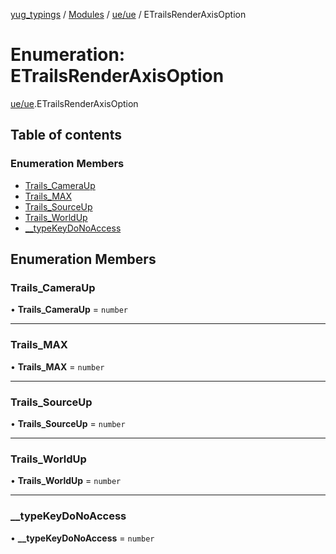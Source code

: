 [yug_typings](../README.md) / [Modules](../modules.md) / [ue/ue](../modules/ue_ue.md) / ETrailsRenderAxisOption

# Enumeration: ETrailsRenderAxisOption

[ue/ue](../modules/ue_ue.md).ETrailsRenderAxisOption

## Table of contents

### Enumeration Members

- [Trails\_CameraUp](ue_ue.ETrailsRenderAxisOption.md#trails_cameraup)
- [Trails\_MAX](ue_ue.ETrailsRenderAxisOption.md#trails_max)
- [Trails\_SourceUp](ue_ue.ETrailsRenderAxisOption.md#trails_sourceup)
- [Trails\_WorldUp](ue_ue.ETrailsRenderAxisOption.md#trails_worldup)
- [\_\_typeKeyDoNoAccess](ue_ue.ETrailsRenderAxisOption.md#__typekeydonoaccess)

## Enumeration Members

### Trails\_CameraUp

• **Trails\_CameraUp** = `number`

___

### Trails\_MAX

• **Trails\_MAX** = `number`

___

### Trails\_SourceUp

• **Trails\_SourceUp** = `number`

___

### Trails\_WorldUp

• **Trails\_WorldUp** = `number`

___

### \_\_typeKeyDoNoAccess

• **\_\_typeKeyDoNoAccess** = `number`
